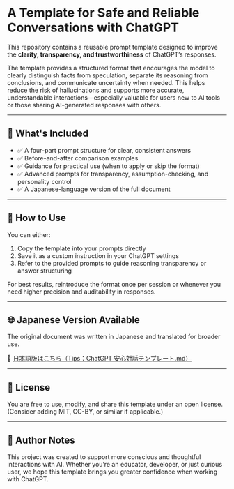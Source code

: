 # A Template for Safe and Reliable Conversations with ChatGPT

This repository contains a reusable prompt template designed to improve the **clarity, transparency, and trustworthiness** of ChatGPT’s responses.

The template provides a structured format that encourages the model to clearly distinguish facts from speculation, separate its reasoning from conclusions, and communicate uncertainty when needed. This helps reduce the risk of hallucinations and supports more accurate, understandable interactions—especially valuable for users new to AI tools or those sharing AI-generated responses with others.

---

## 📘 What's Included

- ✅ A four-part prompt structure for clear, consistent answers  
- ✅ Before-and-after comparison examples  
- ✅ Guidance for practical use (when to apply or skip the format)  
- ✅ Advanced prompts for transparency, assumption-checking, and personality control  
- ✅ A Japanese-language version of the full document

---

## 🚀 How to Use

You can either:

1. Copy the template into your prompts directly  
2. Save it as a custom instruction in your ChatGPT settings  
3. Refer to the provided prompts to guide reasoning transparency or answer structuring

For best results, reintroduce the format once per session or whenever you need higher precision and auditability in responses.

---

## 🌐 Japanese Version Available

The original document was written in Japanese and translated for broader use.

📄 [日本語版はこちら（Tips：ChatGPT 安心対話テンプレート.md）](./Tips：ChatGPT%20安心対話テンプレート.md)

---

## 📄 License

You are free to use, modify, and share this template under an open license.  
(Consider adding MIT, CC-BY, or similar if applicable.)

---

## 🙏 Author Notes

This project was created to support more conscious and thoughtful interactions with AI. Whether you’re an educator, developer, or just curious user, we hope this template brings you greater confidence when working with ChatGPT.
